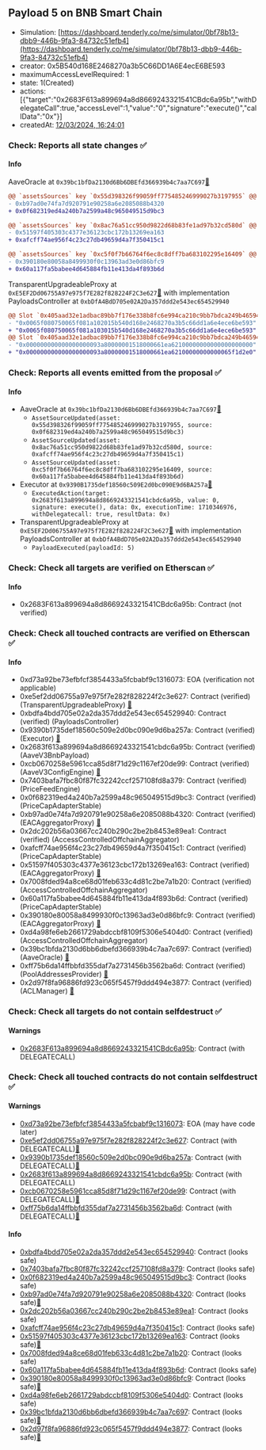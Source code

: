 ## Payload 5 on BNB Smart Chain

- Simulation: [https://dashboard.tenderly.co/me/simulator/0bf78b13-dbb9-446b-9fa3-84732c51efb4](https://dashboard.tenderly.co/me/simulator/0bf78b13-dbb9-446b-9fa3-84732c51efb4)
- creator: 0x5B540d168E2468270a3b5C66DD1A6E4ecE6BE593
- maximumAccessLevelRequired: 1
- state: 1(Created)
- actions: [{"target":"0x2683F613a899694a8d8669243321541CBdc6a95b","withDelegateCall":true,"accessLevel":1,"value":"0","signature":"execute()","callData":"0x"}]
- createdAt: [12/03/2024, 16:24:01](https://bscscan.com/tx/0x0319ad880803131a0d9a47341b5994770a2aab224774536468d878426d9b70a6)

### Check: Reports all state changes :white_check_mark:

#### Info


AaveOracle at `0x39bc1bfDa2130d6Bb6DBEfd366939b4c7aa7C697`[:ghost:](https://github.com/bgd-labs/aave-address-book "AaveV3BNB.ORACLE")
```diff
@@ `assetsSources` key `0x55d398326f99059ff775485246999027b3197955` @@
- 0xb97ad0e74fa7d920791e90258a6e2085088b4320
+ 0x0f682319ed4a240b7a2599a48c965049515d9bc3

@@ `assetsSources` key `0x8ac76a51cc950d9822d68b83fe1ad97b32cd580d` @@
- 0x51597f405303c4377e36123cbc172b13269ea163
+ 0xafcff74ae956f4c23c27db49659d4a7f350415c1

@@ `assetsSources` key `0xc5f0f7b66764f6ec8c8dff7ba683102295e16409` @@
- 0x390180e80058a8499930f0c13963ad3e0d86bfc9
+ 0x60a117fa5babee4d645884fb11e413da4f893b6d

```

TransparentUpgradeableProxy at `0xE5EF2Dd06755A97e975f7E282f828224F2C3e627`[:ghost:](https://github.com/bgd-labs/aave-address-book "GovernanceV3BNB.PAYLOADS_CONTROLLER") with implementation PayloadsController at `0xbDfA4BdD705e02A2Da357ddd2e543ec654529940`
```diff
@@ Slot `0x405aad32e1adbac89bb7f176e338b8fc6e994ca210c9bb7bdca249b465942250` @@
- "0x0065f080750065f081a102015b540d168e2468270a3b5c66dd1a6e4ece6be593"
+ "0x0065f080750065f081a103015b540d168e2468270a3b5c66dd1a6e4ece6be593"
@@ Slot `0x405aad32e1adbac89bb7f176e338b8fc6e994ca210c9bb7bdca249b465942251` @@
- "0x000000000000000000093a80000001518000661ea62100000000000000000000"
+ "0x000000000000000000093a80000001518000661ea62100000000000065f1d2e0"
```


### Check: Reports all events emitted from the proposal :white_check_mark:

#### Info

- AaveOracle at `0x39bc1bfDa2130d6Bb6DBEfd366939b4c7aa7C697`[:ghost:](https://github.com/bgd-labs/aave-address-book "AaveV3BNB.ORACLE")
  - `AssetSourceUpdated(asset: 0x55d398326f99059ff775485246999027b3197955, source: 0x0f682319ed4a240b7a2599a48c965049515d9bc3)`
  - `AssetSourceUpdated(asset: 0x8ac76a51cc950d9822d68b83fe1ad97b32cd580d, source: 0xafcff74ae956f4c23c27db49659d4a7f350415c1)`
  - `AssetSourceUpdated(asset: 0xc5f0f7b66764f6ec8c8dff7ba683102295e16409, source: 0x60a117fa5babee4d645884fb11e413da4f893b6d)`
- Executor at `0x9390B1735def18560c509E2d0bc090E9d6BA257a`[:ghost:](https://github.com/bgd-labs/aave-address-book "AaveV3BNB.ACL_ADMIN, GovernanceV3BNB.EXECUTOR_LVL_1")
  - `ExecutedAction(target: 0x2683f613a899694a8d8669243321541cbdc6a95b, value: 0, signature: execute(), data: 0x, executionTime: 1710346976, withDelegatecall: true, resultData: 0x)`
- TransparentUpgradeableProxy at `0xE5EF2Dd06755A97e975f7E282f828224F2C3e627`[:ghost:](https://github.com/bgd-labs/aave-address-book "GovernanceV3BNB.PAYLOADS_CONTROLLER") with implementation PayloadsController at `0xbDfA4BdD705e02A2Da357ddd2e543ec654529940`
  - `PayloadExecuted(payloadId: 5)`

### Check: Check all targets are verified on Etherscan :white_check_mark:

#### Info

- 0x2683F613a899694a8d8669243321541CBdc6a95b: Contract (not verified) 

### Check: Check all touched contracts are verified on Etherscan :white_check_mark:

#### Info

- 0xd73a92be73efbfcf3854433a5fcbabf9c1316073: EOA (verification not applicable)
- 0xe5ef2dd06755a97e975f7e282f828224f2c3e627: Contract (verified) (TransparentUpgradeableProxy) [:ghost:](https://github.com/bgd-labs/aave-address-book "GovernanceV3BNB.PAYLOADS_CONTROLLER")
- 0xbdfa4bdd705e02a2da357ddd2e543ec654529940: Contract (verified) (PayloadsController) 
- 0x9390b1735def18560c509e2d0bc090e9d6ba257a: Contract (verified) (Executor) [:ghost:](https://github.com/bgd-labs/aave-address-book "AaveV3BNB.ACL_ADMIN, GovernanceV3BNB.EXECUTOR_LVL_1")
- 0x2683f613a899694a8d8669243321541cbdc6a95b: Contract (verified) (AaveV3BnbPayload) 
- 0xcb0670258e5961cca85d8f71d29c1167ef20de99: Contract (verified) (AaveV3ConfigEngine) [:ghost:](https://github.com/bgd-labs/aave-address-book "AaveV3BNB.CONFIG_ENGINE")
- 0x7403bafa7fbc80f87fc32242ccf257108fd8a379: Contract (verified) (PriceFeedEngine) 
- 0x0f682319ed4a240b7a2599a48c965049515d9bc3: Contract (verified) (PriceCapAdapterStable) 
- 0xb97ad0e74fa7d920791e90258a6e2085088b4320: Contract (verified) (EACAggregatorProxy) [:ghost:](https://github.com/bgd-labs/aave-address-book "AaveV3BNB.ASSETS.USDT.ORACLE")
- 0x2dc202b56a03667cc240b290c2be2b8453e89ea1: Contract (verified) (AccessControlledOffchainAggregator) 
- 0xafcff74ae956f4c23c27db49659d4a7f350415c1: Contract (verified) (PriceCapAdapterStable) 
- 0x51597f405303c4377e36123cbc172b13269ea163: Contract (verified) (EACAggregatorProxy) [:ghost:](https://github.com/bgd-labs/aave-address-book "AaveV3BNB.ASSETS.USDC.ORACLE")
- 0x7008fded94a8ce68d01feb633c4d81c2be7a1b20: Contract (verified) (AccessControlledOffchainAggregator) 
- 0x60a117fa5babee4d645884fb11e413da4f893b6d: Contract (verified) (PriceCapAdapterStable) 
- 0x390180e80058a8499930f0c13963ad3e0d86bfc9: Contract (verified) (EACAggregatorProxy) [:ghost:](https://github.com/bgd-labs/aave-address-book "AaveV3BNB.ASSETS.FDUSD.ORACLE")
- 0xd4a98fe6eb2661729abdccbf8109f5306e5404d0: Contract (verified) (AccessControlledOffchainAggregator) 
- 0x39bc1bfda2130d6bb6dbefd366939b4c7aa7c697: Contract (verified) (AaveOracle) [:ghost:](https://github.com/bgd-labs/aave-address-book "AaveV3BNB.ORACLE")
- 0xff75b6da14ffbbfd355daf7a2731456b3562ba6d: Contract (verified) (PoolAddressesProvider) [:ghost:](https://github.com/bgd-labs/aave-address-book "AaveV3BNB.POOL_ADDRESSES_PROVIDER")
- 0x2d97f8fa96886fd923c065f5457f9ddd494e3877: Contract (verified) (ACLManager) [:ghost:](https://github.com/bgd-labs/aave-address-book "AaveV3BNB.ACL_MANAGER")

### Check: Check all targets do not contain selfdestruct :white_check_mark:

#### Warnings

- [0x2683F613a899694a8d8669243321541CBdc6a95b](https://bscscan.com/address/0x2683F613a899694a8d8669243321541CBdc6a95b): Contract (with DELEGATECALL)

### Check: Check all touched contracts do not contain selfdestruct :white_check_mark:

#### Warnings

- [0xd73a92be73efbfcf3854433a5fcbabf9c1316073](https://bscscan.com/address/0xd73a92be73efbfcf3854433a5fcbabf9c1316073): EOA (may have code later)
- [0xe5ef2dd06755a97e975f7e282f828224f2c3e627](https://bscscan.com/address/0xe5ef2dd06755a97e975f7e282f828224f2c3e627): Contract (with DELEGATECALL)[:ghost:](https://github.com/bgd-labs/aave-address-book "GovernanceV3BNB.PAYLOADS_CONTROLLER")
- [0x9390b1735def18560c509e2d0bc090e9d6ba257a](https://bscscan.com/address/0x9390b1735def18560c509e2d0bc090e9d6ba257a): Contract (with DELEGATECALL)[:ghost:](https://github.com/bgd-labs/aave-address-book "AaveV3BNB.ACL_ADMIN, GovernanceV3BNB.EXECUTOR_LVL_1")
- [0x2683f613a899694a8d8669243321541cbdc6a95b](https://bscscan.com/address/0x2683f613a899694a8d8669243321541cbdc6a95b): Contract (with DELEGATECALL)
- [0xcb0670258e5961cca85d8f71d29c1167ef20de99](https://bscscan.com/address/0xcb0670258e5961cca85d8f71d29c1167ef20de99): Contract (with DELEGATECALL)[:ghost:](https://github.com/bgd-labs/aave-address-book "AaveV3BNB.CONFIG_ENGINE")
- [0xff75b6da14ffbbfd355daf7a2731456b3562ba6d](https://bscscan.com/address/0xff75b6da14ffbbfd355daf7a2731456b3562ba6d): Contract (with DELEGATECALL)[:ghost:](https://github.com/bgd-labs/aave-address-book "AaveV3BNB.POOL_ADDRESSES_PROVIDER")

#### Info

- [0xbdfa4bdd705e02a2da357ddd2e543ec654529940](https://bscscan.com/address/0xbdfa4bdd705e02a2da357ddd2e543ec654529940): Contract (looks safe)
- [0x7403bafa7fbc80f87fc32242ccf257108fd8a379](https://bscscan.com/address/0x7403bafa7fbc80f87fc32242ccf257108fd8a379): Contract (looks safe)
- [0x0f682319ed4a240b7a2599a48c965049515d9bc3](https://bscscan.com/address/0x0f682319ed4a240b7a2599a48c965049515d9bc3): Contract (looks safe)
- [0xb97ad0e74fa7d920791e90258a6e2085088b4320](https://bscscan.com/address/0xb97ad0e74fa7d920791e90258a6e2085088b4320): Contract (looks safe)[:ghost:](https://github.com/bgd-labs/aave-address-book "AaveV3BNB.ASSETS.USDT.ORACLE")
- [0x2dc202b56a03667cc240b290c2be2b8453e89ea1](https://bscscan.com/address/0x2dc202b56a03667cc240b290c2be2b8453e89ea1): Contract (looks safe)
- [0xafcff74ae956f4c23c27db49659d4a7f350415c1](https://bscscan.com/address/0xafcff74ae956f4c23c27db49659d4a7f350415c1): Contract (looks safe)
- [0x51597f405303c4377e36123cbc172b13269ea163](https://bscscan.com/address/0x51597f405303c4377e36123cbc172b13269ea163): Contract (looks safe)[:ghost:](https://github.com/bgd-labs/aave-address-book "AaveV3BNB.ASSETS.USDC.ORACLE")
- [0x7008fded94a8ce68d01feb633c4d81c2be7a1b20](https://bscscan.com/address/0x7008fded94a8ce68d01feb633c4d81c2be7a1b20): Contract (looks safe)
- [0x60a117fa5babee4d645884fb11e413da4f893b6d](https://bscscan.com/address/0x60a117fa5babee4d645884fb11e413da4f893b6d): Contract (looks safe)
- [0x390180e80058a8499930f0c13963ad3e0d86bfc9](https://bscscan.com/address/0x390180e80058a8499930f0c13963ad3e0d86bfc9): Contract (looks safe)[:ghost:](https://github.com/bgd-labs/aave-address-book "AaveV3BNB.ASSETS.FDUSD.ORACLE")
- [0xd4a98fe6eb2661729abdccbf8109f5306e5404d0](https://bscscan.com/address/0xd4a98fe6eb2661729abdccbf8109f5306e5404d0): Contract (looks safe)
- [0x39bc1bfda2130d6bb6dbefd366939b4c7aa7c697](https://bscscan.com/address/0x39bc1bfda2130d6bb6dbefd366939b4c7aa7c697): Contract (looks safe)[:ghost:](https://github.com/bgd-labs/aave-address-book "AaveV3BNB.ORACLE")
- [0x2d97f8fa96886fd923c065f5457f9ddd494e3877](https://bscscan.com/address/0x2d97f8fa96886fd923c065f5457f9ddd494e3877): Contract (looks safe)[:ghost:](https://github.com/bgd-labs/aave-address-book "AaveV3BNB.ACL_MANAGER")

